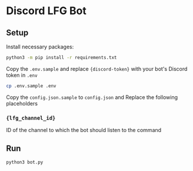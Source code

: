 # Discord LFG Bot
## Setup
Install necessary packages:

```bash
python3 -m pip install -r requirements.txt
```

Copy the `.env.sample` and replace `{discord-token}` with your bot's Discord token in `.env`

```bash
cp .env.sample .env
```

Copy the `config.json.sample` to `config.json` and Replace the following placeholders

### `{lfg_channel_id}`
ID of the channel to which the bot should listen to the command


## Run
```bash
python3 bot.py
```
